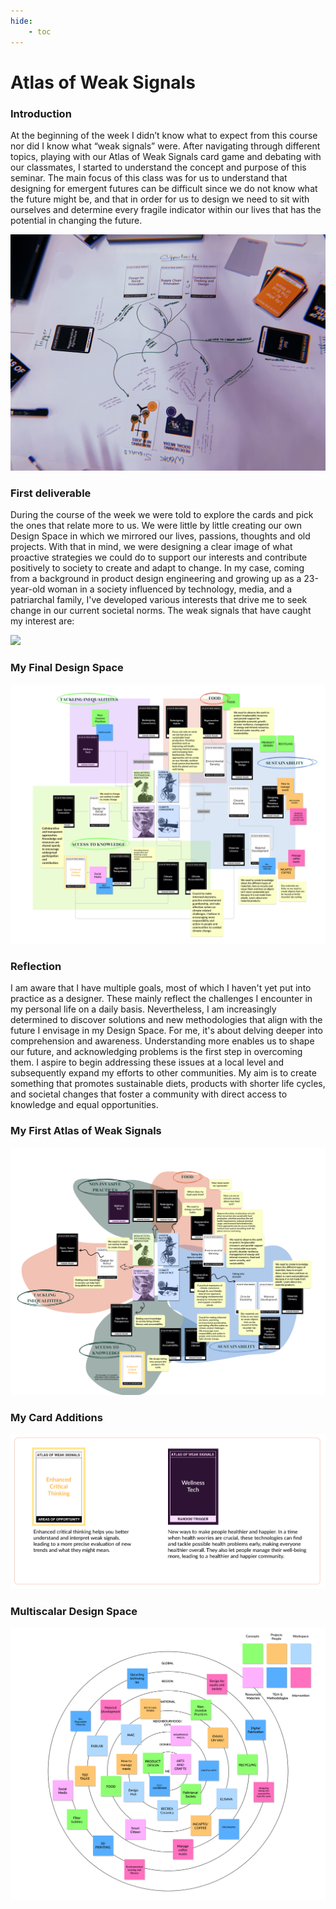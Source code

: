 ```yaml
---
hide:
    - toc
---
```


# Atlas of Weak Signals

### Introduction
At the beginning of the week I didn’t know what to expect from this course nor did I know what “weak signals” were. After navigating through different topics, playing with our Atlas of Weak Signals card game and debating with our classmates, I started to understand the concept and purpose of this seminar. The main focus of this class was for us to understand that designing for emergent futures can be difficult since we do not know what the future might be, and that in order for us to design we need to sit with ourselves and determine every fragile indicator within our lives that has the potential in changing the future.

![](../images/AoWS/astetic.jpg)

### First deliverable
During the course of the week we were told to explore the cards and pick the ones that relate more to us. We were little by little creating our own Design Space in which we mirrored our lives, passions, thoughts and old projects. With that in mind, we were designing a clear image of what proactive strategies we could do to support our interests and contribute positively to society to create and adapt to change.
In my case, coming from a background in product design engineering and growing up as a 23-year-old woman in a society influenced by technology, media, and a patriarchal family, I've developed various interests that drive me to seek change in our current societal norms. The weak signals that have caught my interest are: 

![](../images/AoWS/CARds(2).jpg)

### My Final Design Space
![](../images/AoWS/FINAL.jpg)

### Reflection
I am aware that I have multiple goals, most of which I haven't yet put into practice as a designer. These mainly reflect the challenges I encounter in my personal life on a daily basis. Nevertheless, I am increasingly determined to discover solutions and new methodologies that align with the future I envisage in my Design Space. For me, it's about delving deeper into comprehension and awareness. Understanding more enables us to shape our future, and acknowledging problems is the first step in overcoming them. I aspire to begin addressing these issues at a local level and subsequently expand my efforts to other communities. My aim is to create something that promotes sustainable diets, products with shorter life cycles, and societal changes that foster a community with direct access to knowledge and equal opportunities.

### My First Atlas of Weak Signals
![](../images/AoWS/FIRST.jpg)

### My Card Additions
![](../images/AoWS/Cards.jpg)

### Multiscalar Design Space
![](../images/AoWS/MULTISCALAR.jpg)


